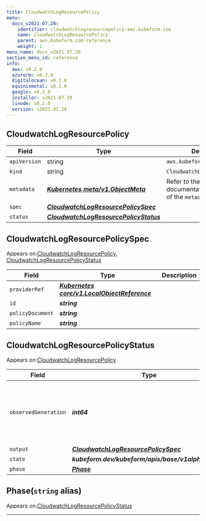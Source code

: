 ```yaml
---
title: CloudwatchLogResourcePolicy
menu:
  docs_v2021.07.28:
    identifier: cloudwatchlogresourcepolicy-aws.kubeform.com
    name: CloudwatchLogResourcePolicy
    parent: aws.kubeform.com-reference
    weight: 1
menu_name: docs_v2021.07.28
section_menu_id: reference
info:
  aws: v0.2.0
  azurerm: v0.2.0
  digitalocean: v0.2.0
  equinixmetal: v0.2.0
  google: v0.2.0
  installer: v2021.07.28
  linode: v0.2.0
  version: v2021.07.28
---
```


## CloudwatchLogResourcePolicy
| Field | Type | Description |
| ------ | ----- | ----------- |
| `apiVersion` | string | `aws.kubeform.com/v1alpha1` |
|    `kind` | string | `CloudwatchLogResourcePolicy` |
| `metadata` | ***[Kubernetes meta/v1.ObjectMeta](https://v1-18.docs.kubernetes.io/docs/reference/generated/kubernetes-api/v1.18/#objectmeta-v1-meta)***|Refer to the Kubernetes API documentation for the fields of the `metadata` field.|
| `spec` | ***[CloudwatchLogResourcePolicySpec](#cloudwatchlogresourcepolicyspec)***||
| `status` | ***[CloudwatchLogResourcePolicyStatus](#cloudwatchlogresourcepolicystatus)***||
## CloudwatchLogResourcePolicySpec

Appears on:[CloudwatchLogResourcePolicy](#cloudwatchlogresourcepolicy), [CloudwatchLogResourcePolicyStatus](#cloudwatchlogresourcepolicystatus)

| Field | Type | Description |
| ------ | ----- | ----------- |
| `providerRef` | ***[Kubernetes core/v1.LocalObjectReference](https://v1-18.docs.kubernetes.io/docs/reference/generated/kubernetes-api/v1.18/#localobjectreference-v1-core)***||
| `id` | ***string***||
| `policyDocument` | ***string***||
| `policyName` | ***string***||
## CloudwatchLogResourcePolicyStatus

Appears on:[CloudwatchLogResourcePolicy](#cloudwatchlogresourcepolicy)

| Field | Type | Description |
| ------ | ----- | ----------- |
| `observedGeneration` | ***int64***| ***(Optional)*** Resource generation, which is updated on mutation by the API Server.|
| `output` | ***[CloudwatchLogResourcePolicySpec](#cloudwatchlogresourcepolicyspec)***| ***(Optional)*** |
| `state` | ***kubeform.dev/kubeform/apis/base/v1alpha1.State***| ***(Optional)*** |
| `phase` | ***[Phase](#phase)***| ***(Optional)*** |
## Phase(`string` alias)

Appears on:[CloudwatchLogResourcePolicyStatus](#cloudwatchlogresourcepolicystatus)

---
